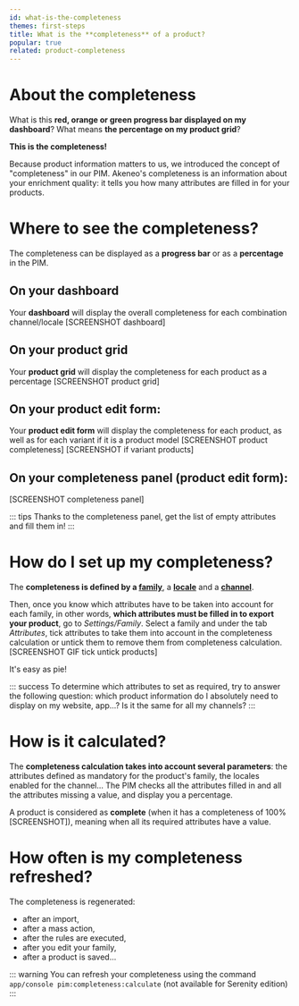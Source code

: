 ```yaml
---
id: what-is-the-completeness
themes: first-steps
title: What is the **completeness** of a product?
popular: true
related: product-completeness
---
```


# About the completeness
What is this **red, orange or green progress bar displayed on my dashboard**? What means **the percentage on my product grid**?

**This is the completeness!**

Because product information matters to us, we introduced the concept of "completeness" in our PIM. 
Akeneo's completeness is an information about your enrichment quality: it tells you how many attributes are filled in for your products.

# Where to see the completeness?
The completeness can be displayed as a **progress bar** or as a **percentage** in the PIM.

## On your dashboard
Your **dashboard** will display the overall completeness for each combination channel/locale
[SCREENSHOT dashboard]

## On your product grid
Your **product grid** will display the completeness for each product as a percentage
[SCREENSHOT product grid] 

## On your product edit form:
Your **product edit form** will display the completeness for each product, as well as for each variant if it is a product model
[SCREENSHOT product completeness]
[SCREENSHOT if variant products]

## On your completeness panel (product edit form):
[SCREENSHOT completeness panel]

::: tips
Thanks to the completeness panel, get the list of empty attributes and fill them in!
:::

# How do I set up my completeness?
The **completeness is defined by a [family](/articles/what-is-a-family.html)**, a **[locale](/articles/what-is-a-locale.html)** and a **[channel](/articles/what-is-a-channel.html)**.


Then, once you know which attributes have to be taken into account for each family, in other words, **which attributes must be filled in to export your product**, go to *Settings/Family*.
Select a family and under the tab *Attributes*, tick attributes to take them into account in the completeness calculation or untick them to remove them from completeness calculation.
[SCREENSHOT GIF tick untick products]

It's easy as pie!

::: success
To determine which attributes to set as required, try to answer the following question: which product information do I absolutely need to display on my website, app...? Is it the same for all my channels?
:::

# How is it calculated?
The **completeness calculation takes into account several parameters**: the attributes defined as mandatory for the product's family, the locales enabled for the channel... The PIM checks all the attributes filled in and all the attributes missing a value, and display you a percentage.

A product is considered as **complete** (when it has a completeness of 100% [SCREENSHOT]), meaning when all its required attributes have a value.

# How often is my completeness refreshed?
The completeness is regenerated:
- after an import, 
- after a mass action, 
- after the rules are executed, 
- after you edit your family,
- after a product is saved... 

::: warning
You can refresh your completeness using the command ```app/console pim:completeness:calculate``` (not available for Serenity edition)
:::

